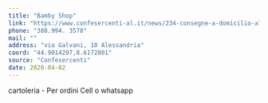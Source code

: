 ```yaml
---
title: "Bamby Shop"
link: "https://www.confesercenti-al.it/news/234-consegne-a-domicilio-alessandria-lista-aggiornata-al-26-marzo.html"
phone: "388.994. 3578"
mail: ""
address: "via Galvani, 10 Alessandria"
coord: "44.9014297,8.6172801"
source: "Confesercenti"
date: 2020-04-02
---
```


cartoleria - Per ordini Cell o whatsapp
